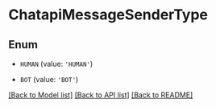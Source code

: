 # ChatapiMessageSenderType


## Enum

* `HUMAN` (value: `'HUMAN'`)

* `BOT` (value: `'BOT'`)

[[Back to Model list]](../README.md#documentation-for-models) [[Back to API list]](../README.md#documentation-for-api-endpoints) [[Back to README]](../README.md)


